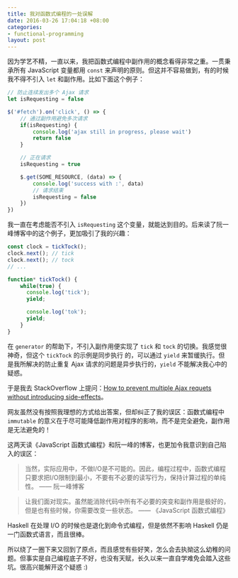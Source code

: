 ```yaml
---
title: 我对函数式编程的一处误解
date: 2016-03-26 17:04:18 +08:00
categories:
- functional-programming
layout: post
---
```


因为学艺不精，一直以来，我把函数式编程中副作用的概念看得非常之重。一贯秉承所有 JavaScript 变量都用 `const` 来声明的原则。但这并不容易做到，有的时候我不得不引入 `let` 和副作用。比如下面这个例子：

``` javascript
// 防止连续发出多个 Ajax 请求
let isRequesting = false

$('#fetch').on('click', () => {
    // 通过副作用避免多次请求
    if(isRequesting) {
        console.log('ajax still in progress, please wait')
        return false
    }

    // 正在请求
    isRequesting = true

    $.get(SOME_RESOURCE, (data) => {
        console.log('success with :', data)
        // 请求结束
        isRequesting = false
    })
})
```

我一直在考虑能否不引入 `isRequesting` 这个变量，就能达到目的。后来读了阮一峰博客中的这个例子，更加吸引了我的兴趣：

``` javascript
const clock = tickTock();
clock.next(); // tick
clock.next(); // tock
// ...

function* tickTock() {
    while(true) {
      console.log('tick');
      yield;

      console.log('tok');
      yield;
    }
}
```

在 `generator` 的帮助下，不引入副作用便实现了 `tick` 和 `tock` 的切换。我感觉很神奇，但这个 `tickTock` 的示例是同步执行 的，可以通过 `yield` 来暂缓执行。但是我所解决的防止重复 Ajax 请求的问题是异步执行的，`yield` 不能解决我心中的疑惑。

于是我去 StackOverflow 上提问：[How to prevent multiple Ajax requets without introducing side-effects](http://stackoverflow.com/questions/36100230/how-to-prevent-multiple-ajax-requets-without-introducing-side-effects)。

网友虽然没有按照我理想的方式给出答案，但却纠正了我的误区：函数式编程中 `immutable` 的意义在于尽可能降低副作用对程序的影响，而不是完全避免，副作用是无法避免的！

这两天读《JavaScript 函数式编程》和阮一峰的博客，也更加令我意识到自己陷入的误区：

> 当然，实际应用中，不做I/O是不可能的。因此，编程过程中，函数式编程只要求把I/O限制到最小，不要有不必要的读写行为，保持计算过程的单纯性。 —— 阮一峰博客

> 让我们面对现实。虽然能消除代码中所有不必要的突变和副作用是极好的，但是也有些时候，你需要改变一些状态。 —— 《JavaScript 函数式编程》

Haskell 在处理 I/O 的时候也是退化到命令式编程，但是依然不影响 Haskell 仍是一门函数式语言，而且很棒。

所以绕了一圈下来又回到了原点，而且感觉有些好笑，怎么会去执拗这么幼稚的问题。但事实是自己编程底子不好，也没有天赋，长久以来一直自学难免会踏入这些坑。很高兴能解开这个疑惑 :)
